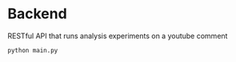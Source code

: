 # Backend

RESTful API that runs analysis experiments on a youtube comment

```python
python main.py
```

